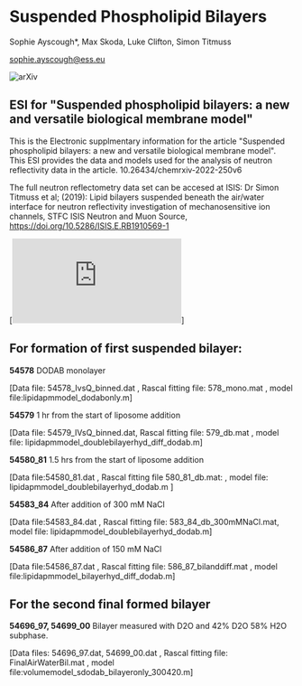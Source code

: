 # Suspended Phospholipid Bilayers
Sophie Ayscough*, Max Skoda, Luke Clifton, Simon Titmuss

sophie.ayscough@ess.eu

 ![arXiv](https://img.shields.io/badge/Chemrxiv-10.26434%2Fchemrxiv--2022--250v6-red)
 
 
 
## ESI for "Suspended phospholipid bilayers: a new and versatile biological membrane model"
This is the Electronic supplmentary information for the article "Suspended phospholipid bilayers: a new and versatile biological membrane model". This ESI provides the data and models used for the analysis of neutron reflectivity data in the article.
10.26434/chemrxiv-2022-250v6

The full neutron reflectometry data set can be accesed at ISIS: 
Dr Simon Titmuss et al; (2019): Lipid bilayers suspended beneath the air/water interface for neutron reflectivity investigation of mechanosensitive ion channels, STFC ISIS Neutron and Muon Source, https://doi.org/10.5286/ISIS.E.RB1910569-1

[![ToCFigure](https://raw.githubusercontent.com/SAyscough/SuspendedLipidBilayer/master/Figures/graphabstract.pdf)]

## For formation of first suspended bilayer:

**54578**
DODAB monolayer

[Data file: 54578_IvsQ_binned.dat , Rascal fitting file: 578_mono.mat , model file:lipidapmmodel_dodabonly.m] 



**54579**
1 hr from the start of liposome addition

[Data file: 54579_IVsQ_binned.dat, Rascal fitting file: 579_db.mat , model file: lipidapmmodel_doublebilayerhyd_diff_dodab.m] 



**54580_81**
1.5 hrs from the start of liposome addition

[Data file:54580_81.dat , Rascal fitting file 580_81_db.mat: , model file: lipidapmmodel_doublebilayerhyd_dodab.m ] 



**54583_84**
After addition of 300 mM NaCl

[Data file:54583_84.dat , Rascal fitting file: 583_84_db_300mMNaCl.mat, model file: lipidapmmodel_doublebilayerhyd_dodab.m] 



**54586_87**
After addition of 150 mM NaCl

[Data file:54586_87.dat , Rascal fitting file: 586_87_bilanddiff.mat , model file:lipidapmmodel_bilayerhyd_diff_dodab.m] 

## For the second final formed bilayer

**54696_97, 54699_00**
Bilayer measured with D2O and 42% D2O 58% H2O subphase.

[Data files: 54696_97.dat, 54699_00.dat , Rascal fitting file: FinalAirWaterBil.mat , model file:volumemodel_sdodab_bilayeronly_300420.m] 
